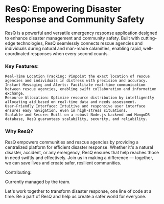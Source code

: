 
# ResQ: Empowering Disaster Response and Community Safety

ResQ is a powerful and versatile emergency response application designed to enhance disaster management and community safety. Built with cutting-edge technologies, ResQ seamlessly connects rescue agencies and individuals during natural and man-made calamities, enabling rapid, well-coordinated responses when every second counts.

### Key Features:

    Real-Time Location Tracking: Pinpoint the exact location of rescue agencies and individuals in distress with precision and accuracy.
    Instant Messaging and Alerts: Facilitate real-time communication between rescue agencies, enabling swift collaboration and information exchange.
    Resource Allocation: Optimize resource distribution by intelligently allocating aid based on real-time data and needs assessment.
    User-Friendly Interface: Intuitive and responsive user interface ensures easy navigation, even in high-stress situations.
    Scalable and Secure: Built on a robust Node.js backend and MongoDB database, ResQ guarantees scalability, security, and reliability.

### Why ResQ?

ResQ empowers communities and rescue agencies by providing a centralized platform for efficient disaster response. Whether it's a natural disaster, accident, or any emergency, ResQ ensures that help reaches those in need swiftly and effectively. Join us in making a difference — together, we can save lives and create safer, resilient communities.

Contributing:

Currently managed by the team.

Let's work together to transform disaster response, one line of code at a time. Be a part of ResQ and help us create a safer world for everyone.

